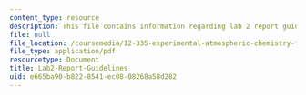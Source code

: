 ```yaml
---
content_type: resource
description: This file contains information regarding lab 2 report guidelines.
file: null
file_location: /coursemedia/12-335-experimental-atmospheric-chemistry-fall-2014/e665ba90b8228541ec0808268a58d282_MIT12_335F14_Lab2-Report.pdf
file_type: application/pdf
resourcetype: Document
title: Lab2-Report-Guidelines
uid: e665ba90-b822-8541-ec08-08268a58d282
---
```

